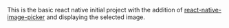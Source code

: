 This is the basic react native initial project with the addition of [react-native-image-picker](https://github.com/marcshilling/react-native-image-picker) and displaying the selected image.
